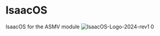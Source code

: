 # IsaacOS
IsaacOS for the ASMV module
![IsaacOS-Logo-2024-rev1 0](https://github.com/ASMV-Module-Project/IsaacOS/assets/24481026/afbffa97-820f-4d46-b335-d82bc4a4a394)

